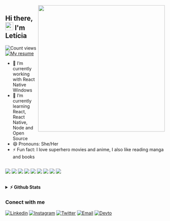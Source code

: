 <img align="right" src="https://i.pinimg.com/564x/cc/72/33/cc7233ef0e8e55228236c49f7ad12f1d.jpg" width="400"/>

## Hi there, <img src="https://media.giphy.com/media/hvRJCLFzcasrR4ia7z/giphy.gif" width="25px"> I'm Letícia
![Count views](https://komarev.com/ghpvc/?username=leticiafarias&color=blueviolet) 
[![My resume](https://img.shields.io/badge/-Resume-blueviolet)](https://resume.io/r/j7lwLYpfx)

- 🔭 I’m currently working with React Native Windows
- 🌱 I’m currently learning React, React Native, Node and Open Source
- 😄 Pronouns: She/Her
- ⚡ Fun fact: I love superhero movies and anime, I also like reading manga and books

##

<div>
  <img src="https://icongr.am/devicon/html5-original.svg?size=35&color=currentColor">
  <img src="https://icongr.am/devicon/css3-original.svg?size=35&color=currentColor">
  <img src="https://icongr.am/devicon/javascript-original.svg?size=35&color=currentColor"> 
  <img src="https://icongr.am/devicon/nodejs-original.svg?size=35&color=currentColor">
  <img src="https://icongr.am/devicon/react-original.svg?size=35&color=currentColor">
  <img src="https://icongr.am/devicon/c-original.svg?size=35&color=currentColor">
  <img src="https://icongr.am/devicon/linux-original.svg?size=35&color=currentColor">
  <img src="https://icongr.am/devicon/git-original.svg?size=35&color=currentColor">
  <img src="https://icongr.am/devicon/yarn-original.svg?size=35&color=currentColor">
</div>

##

<details>	
  <summary><b>⚡ Github Stats</b></summary>

  <br />
  <img height="1800em" src="https://github-readme-stats.vercel.app/api/top-langs/?username=leticiafarias&&hide=html&layout=compact&&hide_border=true&theme=omni&cache_seconds=1000" />
  <img height="180em" src="https://github-readme-stats.vercel.app/api?username=leticiafarias&show_icons=true&theme=omni&&hide_border=true&layout=compact"/>
</details>

### Conect with me 

[![Linkedin](https://img.shields.io/badge/LinkedIn-0077B5?style=for-the-badge&logo=linkedin&logoColor=white)](https://linkedin.com/in/lettifarias)
[![Instagram](https://img.shields.io/badge/Instagram-E4405F?style=for-the-badge&logo=instagram&logoColor=white)](https://instagram.com/lettifarias)
[![Twitter](https://img.shields.io/badge/Twitter-1DA1F2?style=for-the-badge&logo=twitter&logoColor=white)](https://twitter.com/lettifarias)
[![Email](https://img.shields.io/badge/Gmail-D14836?style=for-the-badge&logo=gmail&logoColor=white)](mailto:leticiafrancafarias@gmail.com)
[![Devto](https://img.shields.io/badge/dev.to-0A0A0A?style=for-the-badge&logo=dev.to&logoColor=white)](https://dev.to/leticiafarias)

